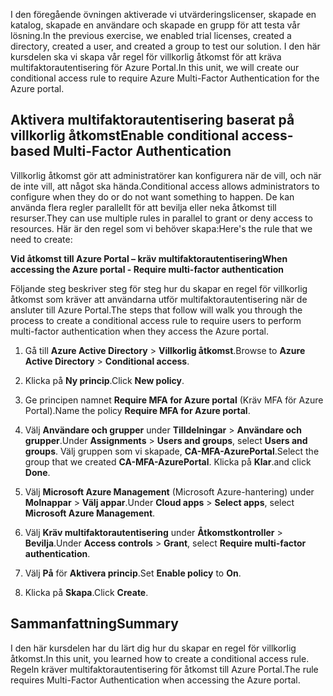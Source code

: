 <span data-ttu-id="5ec19-101">I den föregående övningen aktiverade vi utvärderingslicenser, skapade en katalog, skapade en användare och skapade en grupp för att testa vår lösning.</span><span class="sxs-lookup"><span data-stu-id="5ec19-101">In the previous exercise, we enabled trial licenses, created a directory, created a user, and created a group to test our solution.</span></span> <span data-ttu-id="5ec19-102">I den här kursdelen ska vi skapa vår regel för villkorlig åtkomst för att kräva multifaktorautentisering för Azure Portal.</span><span class="sxs-lookup"><span data-stu-id="5ec19-102">In this unit, we will create our conditional access rule to require Azure Multi-Factor Authentication for the Azure portal.</span></span>

## <a name="enable-conditional-access-based-multi-factor-authentication"></a><span data-ttu-id="5ec19-103">Aktivera multifaktorautentisering baserat på villkorlig åtkomst</span><span class="sxs-lookup"><span data-stu-id="5ec19-103">Enable conditional access-based Multi-Factor Authentication</span></span>

<span data-ttu-id="5ec19-104">Villkorlig åtkomst gör att administratörer kan konfigurera när de vill, och när de inte vill, att något ska hända.</span><span class="sxs-lookup"><span data-stu-id="5ec19-104">Conditional access allows administrators to configure when they do or do not want something to happen.</span></span> <span data-ttu-id="5ec19-105">De kan använda flera regler parallellt för att bevilja eller neka åtkomst till resurser.</span><span class="sxs-lookup"><span data-stu-id="5ec19-105">They can use multiple rules in parallel to grant or deny access to resources.</span></span> <span data-ttu-id="5ec19-106">Här är den regel som vi behöver skapa:</span><span class="sxs-lookup"><span data-stu-id="5ec19-106">Here's the rule that we need to create:</span></span>

<span data-ttu-id="5ec19-107">**Vid åtkomst till Azure Portal – kräv multifaktorautentisering**</span><span class="sxs-lookup"><span data-stu-id="5ec19-107">**When accessing the Azure portal - Require multi-factor authentication**</span></span>

<span data-ttu-id="5ec19-108">Följande steg beskriver steg för steg hur du skapar en regel för villkorlig åtkomst som kräver att användarna utför multifaktorautentisering när de ansluter till Azure Portal.</span><span class="sxs-lookup"><span data-stu-id="5ec19-108">The steps that follow will walk you through the process to create a conditional access rule to require users to perform multi-factor authentication when they access the Azure portal.</span></span>

1. <span data-ttu-id="5ec19-109">Gå till **Azure Active Directory** > **Villkorlig åtkomst**.</span><span class="sxs-lookup"><span data-stu-id="5ec19-109">Browse to **Azure Active Directory** > **Conditional access**.</span></span>

1. <span data-ttu-id="5ec19-110">Klicka på **Ny princip**.</span><span class="sxs-lookup"><span data-stu-id="5ec19-110">Click **New policy**.</span></span>

1. <span data-ttu-id="5ec19-111">Ge principen namnet **Require MFA for Azure portal** (Kräv MFA för Azure Portal).</span><span class="sxs-lookup"><span data-stu-id="5ec19-111">Name the policy **Require MFA for Azure portal**.</span></span>

1. <span data-ttu-id="5ec19-112">Välj **Användare och grupper** under **Tilldelningar** > **Användare och grupper**.</span><span class="sxs-lookup"><span data-stu-id="5ec19-112">Under **Assignments** > **Users and groups**, select **Users and groups**.</span></span> <span data-ttu-id="5ec19-113">Välj gruppen som vi skapade, **CA-MFA-AzurePortal**.</span><span class="sxs-lookup"><span data-stu-id="5ec19-113">Select the group that we created **CA-MFA-AzurePortal**.</span></span> <span data-ttu-id="5ec19-114">Klicka på **Klar**.</span><span class="sxs-lookup"><span data-stu-id="5ec19-114">and click **Done**.</span></span>

1. <span data-ttu-id="5ec19-115">Välj **Microsoft Azure Management** (Microsoft Azure-hantering) under **Molnappar** > **Välj appar**.</span><span class="sxs-lookup"><span data-stu-id="5ec19-115">Under **Cloud apps** > **Select apps**, select **Microsoft Azure Management**.</span></span>

1. <span data-ttu-id="5ec19-116">Välj **Kräv multifaktorautentisering** under **Åtkomstkontroller** > **Bevilja**.</span><span class="sxs-lookup"><span data-stu-id="5ec19-116">Under **Access controls** > **Grant**, select **Require multi-factor authentication**.</span></span>

1. <span data-ttu-id="5ec19-117">Välj **På** för **Aktivera princip**.</span><span class="sxs-lookup"><span data-stu-id="5ec19-117">Set **Enable policy** to **On**.</span></span>

1. <span data-ttu-id="5ec19-118">Klicka på **Skapa**.</span><span class="sxs-lookup"><span data-stu-id="5ec19-118">Click **Create**.</span></span>

## <a name="summary"></a><span data-ttu-id="5ec19-119">Sammanfattning</span><span class="sxs-lookup"><span data-stu-id="5ec19-119">Summary</span></span>

<span data-ttu-id="5ec19-120">I den här kursdelen har du lärt dig hur du skapar en regel för villkorlig åtkomst.</span><span class="sxs-lookup"><span data-stu-id="5ec19-120">In this unit, you learned how to create a conditional access rule.</span></span> <span data-ttu-id="5ec19-121">Regeln kräver multifaktorautentisering för åtkomst till Azure Portal.</span><span class="sxs-lookup"><span data-stu-id="5ec19-121">The rule requires Multi-Factor Authentication when accessing the Azure portal.</span></span>
